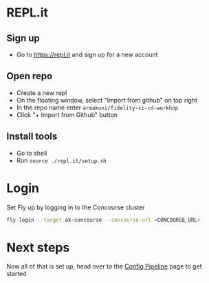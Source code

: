 # REPL.it

## Sign up
* Go to https://repl.it and sign up for a new account

## Open repo
* Create a new repl
* On the floating window, select "Import from github" on top right
* In the repo name enter `armakuni/fidelity-ci-cd-workhop`
* Click "+ Import from Github" button

## Install tools
* Go to shell
* Run `source ./repl.it/setup.sh`

# Login
Set Fly up by logging in to the Concourse cluster

```sh
fly login --target ak-concourse --concourse-url <CONCOURSE_URL>
```

# Next steps
Now all of that is set up, head over to the [Config Pipeline](../docs/2-config-pipeline.md) page to get started